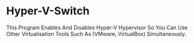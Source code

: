 # Hyper-V-Switch
This Program Enables And Disables Hyper-V Hypervisor So You Can Use Other Virtualisation Tools Such As (VMware, VirtualBox) Simultaneously.
